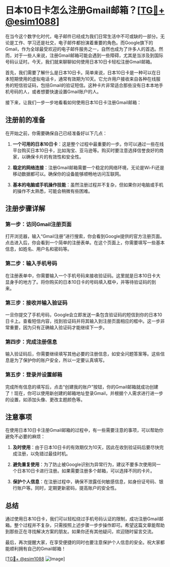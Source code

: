 # 日本10日卡怎么注册Gmail邮箱？[[TG💪+ @esim1088](https://t.me/s/esim1088)]

在当今这个数字化时代，电子邮件已经成为我们日常生活中不可或缺的一部分。无论是工作、学习还是社交，电子邮件都扮演着重要的角色。而Google旗下的Gmail，作为全球最受欢迎的电子邮件服务之一，自然也成为了许多人的首选。然而，对于一些人来说，注册Gmail邮箱可能会遇到一些障碍，尤其是当涉及到国际号码认证时。今天，我们就来聊聊如何使用日本10日卡轻松注册Gmail邮箱。

首先，我们需要了解什么是日本10日卡。简单来说，日本10日卡是一种可以在日本短期使用的虚拟电话卡，通常有效期为10天。它允许用户接收来自各种在线服务的短信验证码，包括Gmail的验证短信。这种卡片非常适合那些没有日本本地手机号码的人，或者想要快速设置Gmail账户的人。

接下来，让我们一步一步地看看如何使用日本10日卡注册Gmail邮箱：

## 注册前的准备

在开始之前，你需要确保自己已经准备好以下几点：

1. **一个可用的日本10日卡**：这是整个过程中最重要的一步。你可以通过一些在线平台购买日本10日卡，比如淘宝、亚马逊等。购买时要注意选择信誉良好的商家，以确保卡片的有效性和安全性。

2. **稳定的网络连接**：注册Gmail邮箱需要一个稳定的网络环境，无论是Wi-Fi还是移动数据都可以。确保你的设备能够顺畅地访问互联网。

3. **基本的电脑或手机操作技能**：虽然注册过程并不复杂，但如果你对电脑或手机的操作不太熟悉，可能会稍微有些困难。

## 注册步骤详解

### 第一步：访问Gmail注册页面

打开浏览器，输入“Gmail注册”进行搜索，你会看到Google提供的官方注册页面。点击进入后，你会看到一个简单的注册表单。在这个页面上，你需要填写一些基本信息，如姓名、用户名和密码等。

### 第二步：输入手机号码

在注册表单中，你需要输入一个手机号码来接收验证码。这里就是日本10日卡大显身手的地方了。将你购买的日本10日卡的号码填入框中，并等待验证码的到来。

### 第三步：接收并输入验证码

一旦你提交了手机号码，Google会立即发送一条包含验证码的短信到你的日本10日卡上。查看短信内容，找到验证码并将其输入到注册页面相应的框中。这一步非常重要，因为只有正确输入验证码才能继续下一步。

### 第四步：完成注册信息

输入验证码后，你需要继续填写其他必要的注册信息，如安全问题答案等。这些信息是为了保护你的账户安全，所以一定要认真填写。

### 第五步：登录并设置邮箱

完成所有信息的填写后，点击“创建我的账户”按钮，你的Gmail邮箱就成功创建了！现在，你可以使用新创建的邮箱地址登录Gmail，并根据个人需求进行进一步的设置，如添加头像、更改主题颜色等。

## 注意事项

在使用日本10日卡注册Gmail邮箱的过程中，有一些需要注意的事项，可以帮助你避免不必要的麻烦：

1. **及时使用**：由于日本10日卡的有效期仅为10天，因此在收到验证码后要尽快完成注册，以免错过最佳时机。

2. **避免重复使用**：为了防止被Google识别为异常行为，建议不要多次使用同一个日本10日卡进行注册。如果需要注册多个邮箱，可以选择不同的卡片。

3. **保护个人信息**：在注册过程中，确保不泄露任何敏感信息，如身份证号码、银行账户等。同时，定期更新密码，提高账户的安全性。

## 总结

通过使用日本10日卡，我们可以轻松绕过手机号码认证的限制，成功注册Gmail邮箱。整个过程并不复杂，只需按照上述步骤一步步操作即可。希望这篇文章能帮助到那些正在寻找解决方案的朋友。如果你还有其他疑问，欢迎随时留言交流。

最后，再次提醒大家，在享受便捷的同时也要注意保护个人信息的安全。祝大家都能顺利拥有自己的Gmail邮箱！

[[TG💪+ @esim1088](https://t.me/s/esim1088) ![Image](https://i.postimg.cc/4NQfJmqS/Snipaste-2025-05-13-00-14-12.png)]